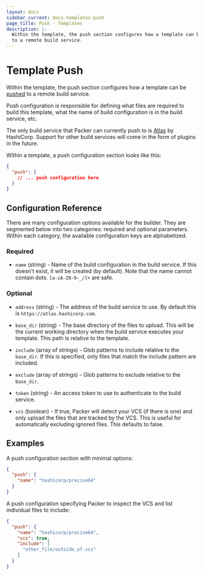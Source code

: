 ```yaml
---
layout: docs
sidebar_current: docs-templates-push
page_title: Push - Templates
description: |-
  Within the template, the push section configures how a template can be pushed
  to a remote build service.
---
```


# Template Push

Within the template, the push section configures how a template can be
[pushed](/docs/commands/push.html) to a remote build service.

Push configuration is responsible for defining what files are required to build
this template, what the name of build configuration is in the build service,
etc.

The only build service that Packer can currently push to is
[Atlas](https://atlas.hashicorp.com) by HashiCorp. Support for other build
services will come in the form of plugins in the future.

Within a template, a push configuration section looks like this:

```json
{
  "push": {
    // ... push configuration here
  }
}
```

## Configuration Reference

There are many configuration options available for the builder. They are
segmented below into two categories: required and optional parameters. Within
each category, the available configuration keys are alphabetized.

### Required

- `name` (string) - Name of the build configuration in the build service. If
    this doesn't exist, it will be created (by default). Note that the name
    cannot contain dots. `[a-zA-Z0-9-_/]+` are safe.

### Optional

- `address` (string) - The address of the build service to use. By default
    this is `https://atlas.hashicorp.com`.

- `base_dir` (string) - The base directory of the files to upload. This will
    be the current working directory when the build service executes
    your template. This path is relative to the template.

- `include` (array of strings) - Glob patterns to include relative to the
    `base_dir`. If this is specified, only files that match the include pattern
    are included.

- `exclude` (array of strings) - Glob patterns to exclude relative to the
    `base_dir`.

- `token` (string) - An access token to use to authenticate to the
    build service.

- `vcs` (boolean) - If true, Packer will detect your VCS (if there is one) and
    only upload the files that are tracked by the VCS. This is useful for
    automatically excluding ignored files. This defaults to false.

## Examples

A push configuration section with minimal options:

```json
{
  "push": {
    "name": "hashicorp/precise64"
  }
}
```

A push configuration specifying Packer to inspect the VCS and list individual
files to include:

```json
{
  "push": {
    "name": "hashicorp/precise64",
    "vcs": true,
    "include": [
      "other_file/outside_of.vcs"
    ]
  }
}
```
